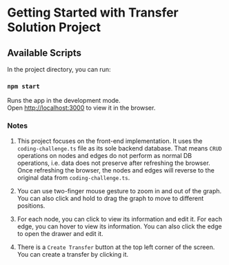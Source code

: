 # Getting Started with Transfer Solution Project

## Available Scripts

In the project directory, you can run:

### `npm start`

Runs the app in the development mode.\
Open [http://localhost:3000](http://localhost:3000) to view it in the browser.

### Notes

1. This project focuses on the front-end implementation. It uses the `coding-challenge.ts` file as its sole backend database. That means `CRUD` operations on nodes and edges do not perform as normal DB operations, i.e. data does not preserve after refreshing the browser. Once refreshing the browser, the nodes and edges will reverse to the original data from `coding-challenge.ts`. 

2. You can use two-finger mouse gesture to zoom in and out of the graph. You can also click and hold to drag the graph to move to different positions. 

3. For each node, you can click to view its information and edit it. For each edge, you can hover to view its information. You can also click the edge to open the drawer and edit it.

4. There is a `Create Transfer` button at the top left corner of the screen. You can create a transfer by clicking it. 